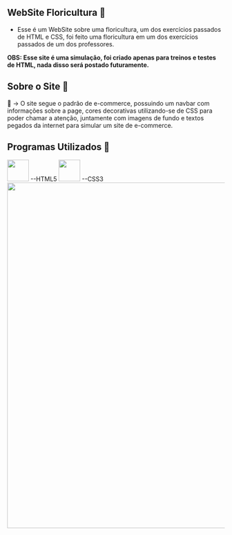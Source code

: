 ## WebSite Floricultura 💐

- Esse é um WebSite sobre uma floricultura, um dos exercícios passados de HTML e CSS, foi feito uma floricultura em um dos exercícios passados de um dos professores.

<p><strong>OBS: Esse site é uma simulação, foi criado apenas para treinos e testes de HTML, nada disso será postado futuramente.</strong></p>

## Sobre o Site 💐

🌺 -> O site segue o padrão de e-commerce, possuindo um navbar com informações sobre a page, cores decorativas utilizando-se de CSS para poder chamar a atenção, juntamente com imagens de fundo e textos pegados da internet para simular um site de e-commerce.

## Programas Utilizados 💐

<img width="50px" src="https://cdn.jsdelivr.net/gh/devicons/devicon/icons/html5/html5-original-wordmark.svg"> --HTML5 <img width="50px" src="https://cdn.jsdelivr.net/gh/devicons/devicon/icons/css3/css3-original-wordmark.svg"> --CSS3
<br>
<img width="800px" src="https://wallpapercave.com/wp/wp6930014.jpg">
